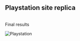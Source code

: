 ## Playstation site replica
<br>
Final results

![Playstation](https://user-images.githubusercontent.com/100379574/194423017-f5c9f2d0-13d4-42b8-b7f8-cf7b275d0b63.jpg)
